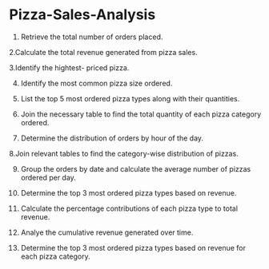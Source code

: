 # Pizza-Sales-Analysis

1. Retrieve the total number of orders placed.  

 2.Calculate the total revenue generated from pizza sales.  

 3.Identify the hightest- priced pizza.  

4. Identify the most common pizza size ordered.    

5. List the top 5 most ordered pizza types along with their quantities.    

6. Join the necessary table to find the total quantity of each pizza category ordered.  

7. Determine the distribution of orders by hour of the day.  

8.Join relevant tables to find the category-wise  distribution of pizzas.  

9. Group the orders by date and calculate the average number of pizzas ordered per day.  

10. Determine the top 3 most ordered pizza types based on revenue.  

11. Calculate the percentage contributions of each pizza type to total revenue.  

12. Analye the cumulative revenue generated over time.  

13. Determine the top 3 most ordered pizza types based on revenue for each pizza category.
      
